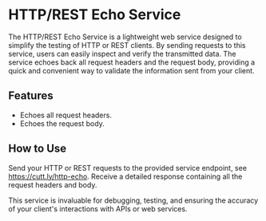 # HTTP/REST Echo Service

The HTTP/REST Echo Service is a lightweight web service designed to simplify the testing of HTTP or
REST clients. By sending requests to this service, users can easily inspect and verify the
transmitted data. The service echoes back all request headers and the request body, providing a
quick and convenient way to validate the information sent from your client.

## Features

* Echoes all request headers.
* Echoes the request body.

## How to Use

Send your HTTP or REST requests to the provided service endpoint, see https://cutt.ly/http-echo.
Receive a detailed response containing all the request headers and body.

This service is invaluable for debugging, testing, and ensuring the accuracy of your client's
interactions with APIs or web services.